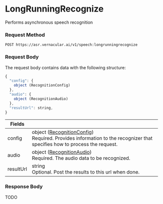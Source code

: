# LongRunningRecognize
Performs asynchronous speech recognition

### Request Method
`POST https://asr.vernacular.ai/v1/speech:longrunningrecognize`

### Request Body
The request body contains data with the following structure:

```js
{
  "config": {
    object (RecognitionConfig)
  },
  "audio": {
    object (RecognitionAudio)
  },
  "resultUrl": string,
}
```

|Fields||
|--|--|
|config|object ([RecognitionConfig](../types/RecognitionConfig.md))<br>Required. Provides information to the recognizer that specifies how to process the request.|
|audio|object ([RecognitionAudio](../types/RecognitionAudio.md))<br>Required. The audio data to be recognized.|
|resultUrl| string<br> Optional. Post the results to this url when done.

### Response Body
TODO